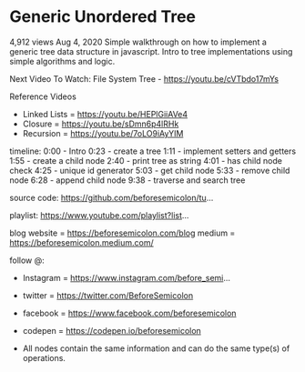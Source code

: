 # Generic Unordered Tree

4,912 views  Aug 4, 2020  Simple walkthrough on how to implement a generic tree data structure in javascript. Intro to tree implementations using simple algorithms and logic.

Next Video To Watch: 
File System Tree - https://youtu.be/cVTbdo17mYs

Reference Videos
- Linked Lists = https://youtu.be/HEPlGiiAVe4
- Closure = https://youtu.be/sDmn6p4lRHk
- Recursion = https://youtu.be/7oLO9iAyYIM

timeline:
0:00 - Intro
0:23 - create a tree
1:11 - implement setters and getters
1:55 - create a child node
2:40 - print tree as string
4:01 - has child node check
4:25 - unique id generator
5:03 - get child node
5:33 - remove child node
6:28 - append child node
9:38 - traverse and search tree

source code:
https://github.com/beforesemicolon/tu...

playlist:
https://www.youtube.com/playlist?list...

blog
website = https://beforesemicolon.com/blog
medium = https://beforesemicolon.medium.com/

follow @:
- Instagram = https://www.instagram.com/before_semi...
- twitter = https://twitter.com/BeforeSemicolon
- facebook = https://www.facebook.com/beforesemicolon
- codepen = https://codepen.io/beforesemicolon

- All nodes contain the same information and can do the same type(s) of operations.

